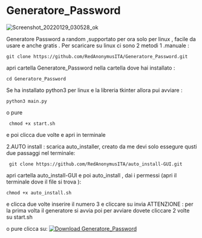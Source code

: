 # Generatore_Password
![Screenshot_20220129_030528_ok](https://user-images.githubusercontent.com/78427215/151599610-5fc12179-cd4f-4f6a-83d9-ec34acf2d2f6.png)

Generatore Password a random ,supportato per ora solo per linux , facile da usare  e anche gratis . 
Per scaricare su linux ci sono 2 metodi 
1 .manuale :

    git clone https://github.com/RedAnonymusITA/Generatore_Password.git
           
apri cartella Generatore_Password nella cartella dove hai installato :

    cd Generatore_Password
     
Se ha installato python3 per linux e la libreria tkinter allora pui avviare :

    python3 main.py 
    
o pure 

     chmod +x start.sh
     
e poi clicca due volte e apri in terminale 

2.AUTO install :
scarica auto_installer, creato da me devi solo essegure qusti due passaggi nel terminale:

     git clone https://github.com/RedAnonymusITA/auto_install-GUI.git
     
apri cartella auto_install-GUI e poi auto_install ,
dai i permessi (apri il terminale dove il file si trova ):

    chmod +x auto_install.sh
    
e clicca due volte 
inserire il numero 3 e cliccare su  invia 
ATTENZIONE : per la prima volta il generatore si avvia poi per avviare dovete cliccare 2 volte su start.sh
 
o pure clicca su:
[![Download Generatore_Password](https://a.fsdn.com/con/app/sf-download-button)](https://sourceforge.net/projects/generatore-password/files/latest/download)


